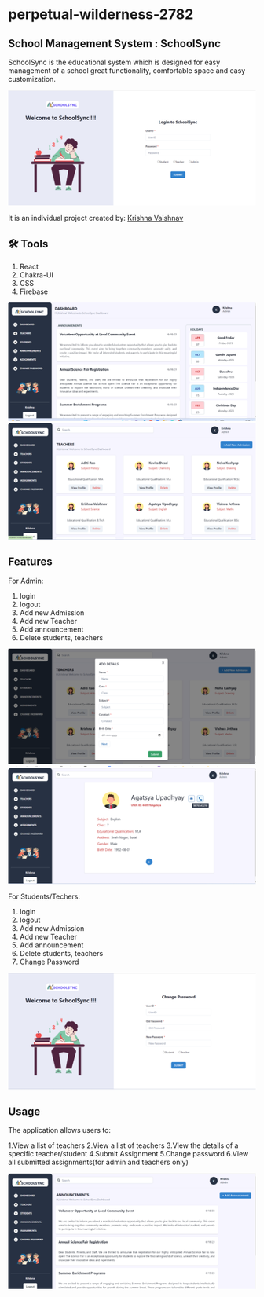 # perpetual-wilderness-2782

## School Management System : SchoolSync
SchoolSync is the educational system which is designed for easy management of a school great functionality, comfortable space and easy customization. 

![Login](/SchoolSync/src/Images/Picture1.png)

It is an individual project created by:
[Krishna Vaishnav](https://github.com/KrishnaVaishnav98)  

## 🛠 Tools

1. React
2. Chakra-UI
3. CSS
4. Firebase

![Dashboard](/SchoolSync/src/Images/picture2.png)
![Teachers](/SchoolSync/src/Images/picture3.png)


## Features

For Admin:
1. login
2. logout
3. Add new Admission
4. Add new Teacher
5. Add announcement
6. Delete students, teachers

![All users list](/SchoolSync/src/Images/picture4.png)
![User Profile](/SchoolSync/src/Images/picture8.png)

For Students/Techers:
1. login
2. logout
3. Add new Admission
4. Add new Teacher
5. Add announcement
6. Delete students, teachers
7. Change Password

![Change Password](/SchoolSync/src/Images/picture7.png)

## Usage
The application allows users to:

1.View a list of teachers
2.View a list of teachers
3.View the details of a specific teacher/student
4.Submit Assignment
5.Change password
6.View all submitted assignments(for admin and teachers only)

![Announcement](/SchoolSync/src/Images/picture5.png)
